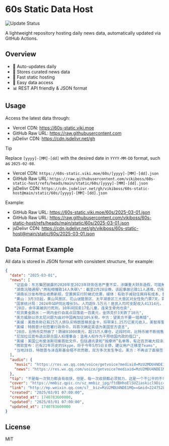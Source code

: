 # 60s Static Data Host

![Update Status](https://github.com/vikiboss/60s-static-host/workflows/schedule/badge.svg)

A lightweight repository hosting daily news data, automatically updated via GitHub Actions.

## Overview

- 🔄 Auto-updates daily
- 📰 Stores curated news data
- 🚀 Fast static hosting
- 🔑 Easy data access
- 📊 REST API friendly & JSON format

## Usage

Access the latest data through:

- Vercel CDN: https://60s-static.viki.moe
- GitHub Raw URL: https://raw.githubusercontent.com
- jsDelivr CDN: https://cdn.jsdelivr.net/gh

> [!TIP]
> Replace `[yyyy]-[MM]-[dd]` with the desired date in `YYYY-MM-DD` format, such as `2025-02-08`.

- Vercel CDN: `https://60s-static.viki.moe/60s/[yyyy]-[MM]-[dd].json`
- GitHub Raw URL: `https://raw.githubusercontent.com/vikiboss/60s-static-host/refs/heads/main/static/60s/[yyyy]-[MM]-[dd].json`
- jsDelivr CDN: `https://cdn.jsdelivr.net/gh/vikiboss/60s-static-host@main/static/60s/[yyyy]-[MM]-[dd].json`

Example:

- GitHub Raw URL: https://60s-static.viki.moe/60s/2025-03-01.json
- GitHub Raw URL: https://raw.githubusercontent.com/vikiboss/60s-static-host/refs/heads/main/static/60s/2025-03-01.json
- jsDelivr CDN: https://cdn.jsdelivr.net/gh/vikiboss/60s-static-host@main/static/60s/2025-03-01.json

## Data Format Example

All data is stored in JSON format with consistent structure, for example:

```json
{
  "date": "2025-03-01",
  "news": [
    "证监会：东方集团披露的2020年至2023年财务信息严重不实，涉嫌重大财务造假，可能触及重大违法强制退市情形",
    "湖南沅陵通报\"两船相撞致14人失联\"：截至2月28日晚，该起事故已致11人遇难，仍有5人失联",
    "湖南长沙发布物业收费新规，空置房实行阶梯式优惠，媒体：有助于减轻住房持有成本、鼓励住房消费",
    "黄山：3月3日起，黄山风景区、花山谜窟景区、太平湖景区三大景区对女性免门票7天，需至少提前1天预约",
    "国家统计局：2024年GDP同比增长5%，人均超9.5万元！居民人均可支配收入41314元，比上年增长5.3%",
    "28日，余华英被执行死刑，10年间拐卖17名儿童，连亲生骨肉也卖",
    "现货黄金跳水：一周内金价自高点回落逾一百美元，金饰克价3天跌了18元",
    "美方威胁以芬太尼问题为由对中国再加征10%关税，中方：望美方不要一错再错",
    "美媒：美商务称已有25万人排队买特朗普移民金卡，将带来1.25万亿美元收入，美智库警告投资者或成\"冤大头\"",
    "美媒：特朗普计划签署行政命令，将首次确定英语为美国官方语言",
    "28日，比特币突然崩了！跌破81000美元，超15万人爆仓，近段时间，比特币被不断抛售，从峰值下跌了25%",
    "尼加拉瓜宣布退出联合国人权理事会：滥用人权作为干预他国内政的借口",
    "美媒：美国公布爱泼斯坦案首批文件，包括通讯录和“按摩师”名单等，有近百页被大段涂黑，美司法部长斥FBI私藏数千页文件不提交",
    "微软宣布：已有21年历史的Skype，将于今年5月5日关停，建议用户迁移至Teams",
    "当地28日，特朗普与泽连斯基会晤不欢而散，双方多次发生争论。美方：不再谈了直接签，协议不含任何美国支持乌方的承诺！特朗普：泽连斯基不尊重美国，可以在准备好实现和平时再回来，泽连斯基：至少要一句安全保障"
  ],
  "audio": {
    "music": "https://res.wx.qq.com/voice/getvoice?mediaid=MzU2MDU4NDE1MV8yMjQ3NTI4NDY4",
    "news": "https://res.wx.qq.com/voice/getvoice?mediaid=MzU2MDU4NDE1MV8yMjQ3NTI4NDY3"
  },
  "tip": "不是每一次努力都会有收获，但是，每一次收获都必须努力，这是一个不公平的不可逆转的命题",
  "cover": "https://mmbiz.qpic.cn/sz_mmbiz_jpg/ftdBHhoElSUZiaskicl9Dic4U8BRibRUECnOm8ibvSWmmwshWYbrfjbribylhgqpx93JKib7tuo3emKrbTTnheibHwAKOQ/0?wx_fmt=jpeg",
  "link": "http://mp.weixin.qq.com/s?__biz=MzU2MDU4NDE1MQ==&mid=2247528469&idx=1&sn=bcf94efabe2079f576e694591c4400c3",
  "created": "2025/03/01 07:00:00",
  "created_at": 1740783600000,
  "updated": "2025/03/01 07:00:00",
  "updated_at": 1740783600000
}
```

## License

MIT
